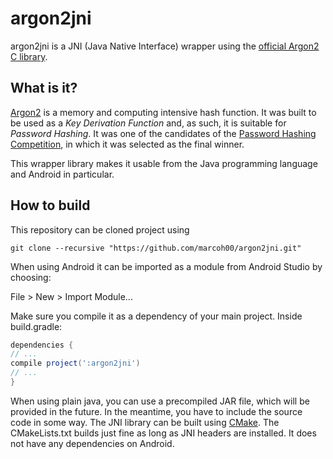 # argon2jni

argon2jni is a JNI (Java Native Interface) wrapper using the [official Argon2 C library](https://github.com/P-H-C/phc-winner-argon2).

## What is it?

[Argon2](https://en.wikipedia.org/wiki/Argon2) is a memory and computing intensive hash function. It was built to be used as a _Key Derivation Function_ 
and, as such, it is suitable for _Password Hashing_. It was one of the candidates of the [Password Hashing 
Competition](https://en.wikipedia.org/wiki/Password_Hashing_Competition), in which it was selected as the final winner.

This wrapper library makes it usable from the Java programming language and Android in particular.

## How to build

This repository can be cloned project using

```shell
git clone --recursive "https://github.com/marcoh00/argon2jni.git"
```

When using Android it can be imported as a module from Android Studio by choosing:

File > New > Import Module...

Make sure you compile it as a dependency of your main project. Inside build.gradle:

```gradle
dependencies {
// ...
compile project(':argon2jni')
// ...
}
```

When using plain java, you can use a precompiled JAR file, which will be provided in the future. In the meantime, you have to include the source code in 
some way. The JNI library can be built using [CMake](https://cmake.org). The CMakeLists.txt builds just fine as long as JNI headers are installed. It 
does not have any dependencies on Android.
